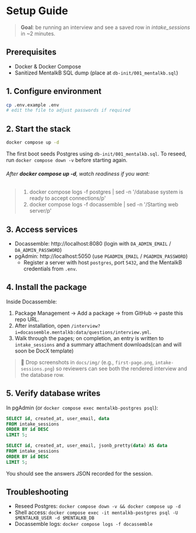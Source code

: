 ﻿# Setup Guide
 >  **Goal**: be running an interview and see a saved row in *intake_sessions* in ~2 minutes.

## Prerequisites
- Docker & Docker Compose
- Sanitized MentalkB SQL dump (place at `db-init/001_mentalkb.sql`)

## 1. Configure environment
```bash
cp .env.example .env
# edit the file to adjust passwords if required
```

## 2. Start the stack
```bash
docker compose up -d
```
The first boot seeds Postgres using `db-init/001_mentalkb.sql`. To reseed, run `docker compose down -v` before starting again.
###### *After **docker compose up -d**, watch readiness if you want*:
> 1) docker compose logs -f postgres | sed -n '/database system is ready to accept connections/p'
> 2) docker compose logs -f docassemble | sed -n '/Starting web server/p'


## 3. Access services
- Docassemble: http://localhost:8080 (login with `DA_ADMIN_EMAIL` / `DA_ADMIN_PASSWORD`)
- pgAdmin: http://localhost:5050 (use `PGADMIN_EMAIL` / `PGADMIN_PASSWORD`)
  - Register a server with host `postgres`, port `5432`, and the MentalkB credentials from `.env`.

## 4. Install the package
Inside Docassemble:
1. Package Management → Add a package → from GitHub → paste this repo URL.
2. After installation, open `/interview?i=docassemble.mentalkb:data/questions/interview.yml`.
3. Walk through the pages; on completion, an entry is written to `intake_sessions` and a summary attachment downloads(can and will soon be DocX template)

> 📸 Drop screenshots in `docs/img/` (e.g., `first-page.png`, `intake-sessions.png`) so reviewers can see both the rendered interview and the database row.

## 5. Verify database writes
In pgAdmin (or `docker compose exec mentalkb-postgres psql`):
```sql
SELECT id, created_at, user_email, data
FROM intake_sessions
ORDER BY id DESC
LIMIT 5;

SELECT id, created_at, user_email, jsonb_pretty(data) AS data
FROM intake_sessions
ORDER BY id DESC
LIMIT 5;

```
You should see the answers JSON recorded for the session.

## Troubleshooting
- Reseed Postgres: `docker compose down -v && docker compose up -d`
- Shell access: `docker compose exec -it mentalkb-postgres psql -U $MENTALKB_USER -d $MENTALKB_DB`
- Docassemble logs: `docker compose logs -f docassemble`
